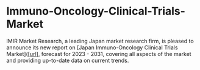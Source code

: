# Immuno-Oncology-Clinical-Trials-Market
IMIR Market Research, a leading Japan market research firm, is pleased to announce its new report on [Japan Immuno-Oncology Clinical Trials Market]([[url](https://www.intellectualmarketinsights.com/report/immuno-oncology-clinical-trials-market-research-report-and-current-trends/imi-006423)], forecast for 2023 - 2031, covering all aspects of the market and providing up-to-date data on current trends.
